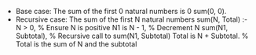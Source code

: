﻿- Base case: The sum of the first 0 natural numbers is 0 sum(0, 0).
- Recursive case: The sum of the first N natural numbers sum(N, Total) :- N > 0, % Ensure N is positive N1 is N - 1, % Decrement N sum(N1, Subtotal), % Recursive call to sum(N1, Subtotal) Total is N + Subtotal. % Total is the sum of N and the subtotal
